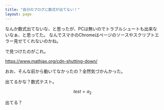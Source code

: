 ```yaml
---
title: "自分のブログに数式が出てない！"
layout: page	
---
```


なんか数式出てないな、と思ったが、PCは無いのでトラブルシュートも出来ないなぁ、と思ってた。
なんでスマホのChromeはページのソースやスクリプトエラー見せてくれないのかね。

で見つけたのがこれ。

https://www.mathjax.org/cdn-shutting-down/

おお、そんな前から動いてなかったの？全然気づかんかった。

出てるかな？数式テスト。

$$ test = a_2 $$

出てる？

